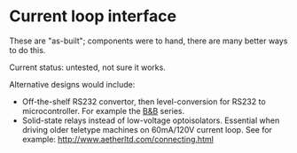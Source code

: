 # Current loop interface

These are "as-built"; components were to hand, there are many better ways to do this.

Current status: untested, not sure it works.

Alternative designs would include:

* Off-the-shelf RS232 convertor, then level-conversion for RS232 to microcontroller.  For example the [B&B](www.bb-elec.com/Products/Serial-Connectivity/Serial-Converters/Current-Loop-Converters.aspx) series.
* Solid-state relays instead of low-voltage optoisolators.  Essential when driving older teletype machines on 60mA/120V current loop. See for example: http://www.aetherltd.com/connecting.html



